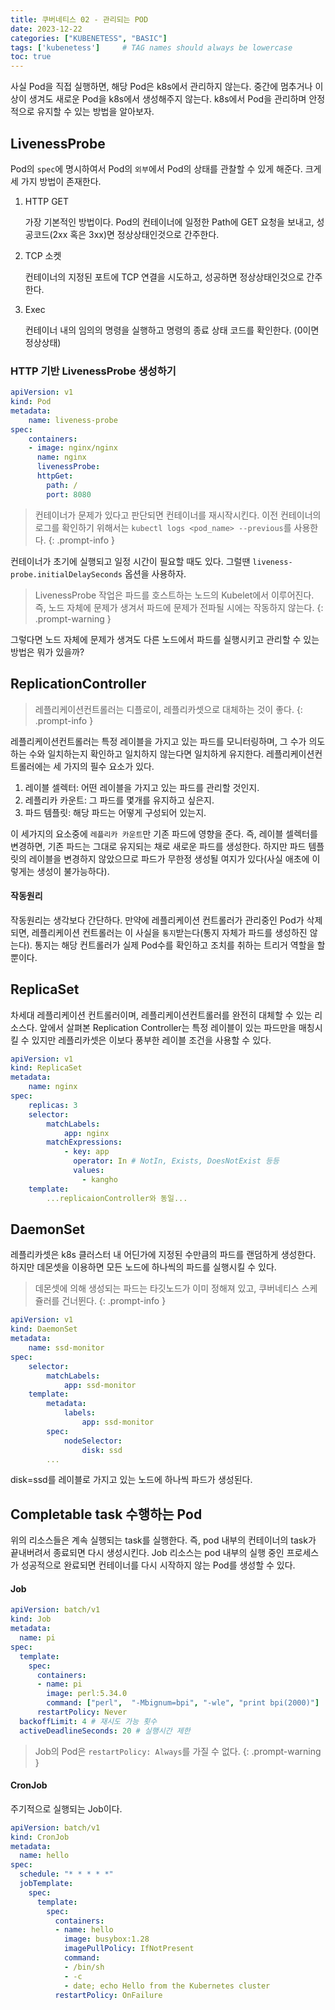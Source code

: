 ```yaml
---
title: 쿠버네티스 02 - 관리되는 POD
date: 2023-12-22
categories: ["KUBENETESS", "BASIC"]
tags: ['kubenetess']     # TAG names should always be lowercase
toc: true
---
```


사실 Pod을 직접 실행하면, 해당 Pod은 k8s에서 관리하지 않는다. 중간에 멈추거나 이상이 생겨도 새로운 Pod을 k8s에서 생성해주지 않는다. k8s에서 Pod을 관리하며 안정적으로 유지할 수 있는 방법을 알아보자.

## LivenessProbe

Pod의 `spec`에 명시하여서 Pod의 `외부`에서 Pod의 상태를 관찰할 수 있게 해준다. 크게 세 가지 방법이 존재한다.

1. HTTP GET
    
    가장 기본적인 방법이다. Pod의 컨테이너에 일정한 Path에 GET 요청을 보내고, 성공코드(2xx 혹은 3xx)면 정상상태인것으로 간주한다.

2. TCP 소켓

    컨테이너의 지정된 포트에 TCP 연결을 시도하고, 성공하면 정상상태인것으로 간주한다.

3. Exec

    컨테이너 내의 임의의 명령을 실행하고 명령의 종료 상태 코드를 확인한다. (0이면 정상상태)

### HTTP 기반 LivenessProbe 생성하기
```yaml
apiVersion: v1
kind: Pod
metadata:
    name: liveness-probe
spec:
    containers:
    - image: nginx/nginx
      name: nginx
      livenessProbe:
      httpGet:
        path: /
        port: 8080
```

> 컨테이너가 문제가 있다고 판단되면 컨테이너를 재시작시킨다. 이전 컨테이너의 로그를 확인하기 위해서는 `kubectl logs <pod_name> --previous`를 사용한다.
{: .prompt-info }

컨테이너가 초기에 실행되고 일정 시간이 필요할 때도 있다. 그럴땐 `liveness-probe.initialDelaySeconds` 옵션을 사용하자.

> LivenessProbe 작업은 파드를 호스트하는 노드의 Kubelet에서 이루어진다. 즉, 노드 자체에 문제가 생겨서 파드에 문제가 전파될 시에는 작동하지 않는다.
{: .prompt-warning }

그렇다면 노드 자체에 문제가 생겨도 다른 노드에서 파드를 실행시키고 관리할 수 있는 방법은 뭐가 있을까?

## ReplicationController

> 레플리케이션컨트롤러는 디플로이, 레플리카셋으로 대체하는 것이 좋다.
{: .prompt-info }

레플리케이션컨트롤러는 특정 레이블을 가지고 있는 파드를 모니터링하며, 그 수가 의도하는 수와 일치하는지 확인하고 일치하지 않는다면 일치하게 유지한다. 레플리케이션컨트롤러에는 세 가지의 필수 요소가 있다.
1. 레이블 셀렉터: 어떤 레이블을 가지고 있는 파드를 관리할 것인지.
2. 레플리카 카운트: 그 파드를 몇개를 유지하고 싶은지.
3. 파드 템플릿: 해당 파드는 어떻게 구성되어 있는지.

이 세가지의 요소중에 `레플리카 카운트`만 기존 파드에 영향을 준다. 즉, 레이블 셀렉터를 변경하면, 기존 파드는 그대로 유지되는 채로 새로운 파드를 생성한다. 하지만 파드 템플릿의 레이블을 변경하지 않았으므로 파드가 무한정 생성될 여지가 있다(사실 애초에 이렇게는 생성이 불가능하다). 

#### 작동원리
작동원리는 생각보다 간단하다. 만약에 레플리케이션 컨트롤러가 관리중인 Pod가 삭제되면, 레플리케이션 컨트롤러는 이 사실을 `통지`받는다(통지 자체가 파드를 생성하진 않는다). 통지는 해당 컨트롤러가 실제 Pod수를 확인하고 조치를 취하는 트리거 역할을 할뿐이다.

## ReplicaSet

차세대 레플리케이션 컨트롤러이며, 레플리케이션컨트롤러를 완전히 대체할 수 있는 리소스다. 앞에서 살펴본 Replication Controller는 특정 레이블이 있는 파드만을 매칭시킬 수 있지만 레플리카셋은 이보다 풍부한 레이블 조건을 사용할 수 있다.
```yaml
apiVersion: v1
kind: ReplicaSet
metadata:
    name: nginx
spec:
    replicas: 3
    selector:
        matchLabels:
            app: nginx
        matchExpressions:
            - key: app
              operator: In # NotIn, Exists, DoesNotExist 등등
              values:
                - kangho
    template:
        ...replicaionController와 동일...
```

## DaemonSet

레플리카셋은 k8s 클러스터 내 어딘가에 지정된 수만큼의 파드를 랜덤하게 생성한다. 하지만 데몬셋을 이용하면 모든 노드에 하나씩의 파드를 실행시킬 수 있다.

> 데몬셋에 의해 생성되는 파드는 타깃노드가 이미 정해져 있고, 쿠버네티스 스케쥴러를 건너뛴다.
{: .prompt-info }

```yaml
apiVersion: v1
kind: DaemonSet
metadata:
    name: ssd-monitor
spec:
    selector:
        matchLabels:
            app: ssd-monitor
    template:
        metadata:
            labels:
                app: ssd-monitor
        spec:
            nodeSelector:
                disk: ssd
        ...
```

disk=ssd를 레이블로 가지고 있는 노드에 하나씩 파드가 생성된다.

## Completable task 수행하는 Pod

위의 리소스들은 계속 실행되는 task를 실행한다. 즉, pod 내부의 컨테이너의 task가 끝내버려서 종료되면 다시 생성시킨다. Job 리소스는 pod 내부의 실행 중인 프로세스가 성공적으로 완료되면 컨테이너를 다시 시작하지 않는 Pod를 생성할 수 있다.

#### Job

```yaml
apiVersion: batch/v1
kind: Job
metadata:
  name: pi
spec:
  template:
    spec:
      containers:
      - name: pi
        image: perl:5.34.0
        command: ["perl",  "-Mbignum=bpi", "-wle", "print bpi(2000)"]
      restartPolicy: Never 
  backoffLimit: 4 # 재시도 가능 횟수
  activeDeadlineSeconds: 20 # 실행시간 제한
```
> Job의 Pod은 `restartPolicy: Always`를 가질 수 없다.
{: .prompt-warning }

#### CronJob

주기적으로 실행되는 Job이다.
```yaml
apiVersion: batch/v1
kind: CronJob
metadata:
  name: hello
spec:
  schedule: "* * * * *"
  jobTemplate:
    spec:
      template:
        spec:
          containers:
          - name: hello
            image: busybox:1.28
            imagePullPolicy: IfNotPresent
            command:
            - /bin/sh
            - -c
            - date; echo Hello from the Kubernetes cluster
          restartPolicy: OnFailure

```